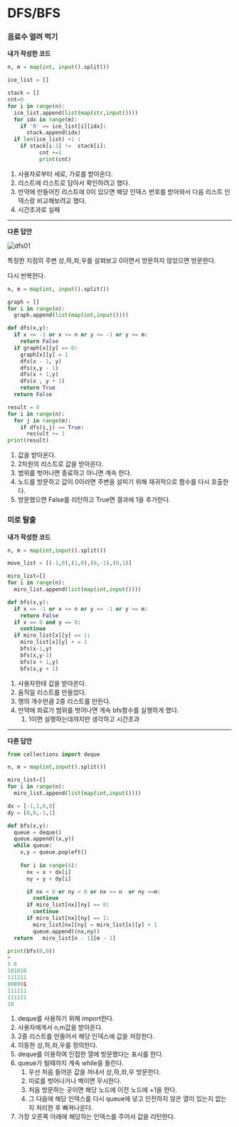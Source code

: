 # DFS/BFS

### 음료수 얼려 먹기

**내가 작성한 코드**

```python
n, m = map(int, input().split())

ice_list = []

stack = []
cnt=0
for i in range(n):
  ice_list.append(list(map(str,input())))
  for idx in range(m):
    if '0' == ice_list[i][idx]:
      stack.append(idx)
  if len(ice_list) >1 :
    if stack[i-1] !=  stack[i]:
          cnt +=1
          print(cnt)
```

1. 사용자로부터 세로, 가로를 받아온다.
2. 리스트에 리스트로 담아서 확인하려고 했다.
3. 만약에 만들어진 리스트에 0이 있으면 해당 인덱스 번호를 받아와서 다음 리스트 인덱스랑 비교해보려교 했다.
4. 시간초과로 실패

---

**다른 답안**

![dfs01](C:\Users\gh\algorithm_practice\DFS_BFS.assets\dfs01.PNG)

특정한 지점의 주변 상,하,좌,우를 살펴보고 0이면서 방문하지 않았으면 방문한다.

다시 반복한다.

```python
n, m = map(int, input().split())

graph = []
for i in range(n):
  graph.append(list(map(int,input())))

def dfs(x,y):
  if x <= -1 or x >= n or y <= -1 or y >= m:
    return False
  if graph[x][y] == 0:
    graph[x][y] = 1
    dfs(x - 1, y)
    dfs(x,y - 1)
    dfs(x + 1,y)
    dfs(x , y + 1)
    return True
  return False

result = 0
for i in range(n):
  for j in range(m):
    if dfs(i,j) == True:
      res(ult += 1
print(result)
```

1. 값을 받아온다.
2. 2차원의 리스트로 값을 받아온다.
3. 범위를 벗어나면 종료하고 아니면 계속 한다.
4. 노드를 방문하고 값이 0이라면 주변을 살피기 위해 재귀적으로 함수를 다시 호출한다.
5. 방문했으면 False를 리턴하고 True면 결과에 1을 추가한다.

### 미로 탈출

**내가 작성한 코드**

```python
n, m = map(int,input().split())

move_list = [(-1,0),(1,0),(0,-1),(0,1)]

miro_list=[]
for i in range(n):
  miro_list.append(list(map(int,input())))

def bfs(x,y):
  if x <= -1 or x >= n or y <= -1 or y >= m:
    return False
  if x == 0 and y == 0:
    continue
  if miro_list[x][y] == 1:
    miro_list[x][y] + = 1
    bfs(x-1,y)
    bfs(x,y-1)
    bfs(x + 1,y)
    bfs(x,y + 1)
```

1. 사용자한테 값을 받아온다.
2. 움직일 리스트를 만들었다.
3. 행의 개수만큼 2중 리스트를 만든다.
4. 만약에 좌료가 범위를 벗어나면 계속 bfs함수를 실행하게 했다.
   1. 1이면 실행하는데까지만 생각하고 시간초과

---

**다른 답안**

```python
from collections import deque

n, m = map(int,input().split())

miro_list=[]
for i in range(n):
  miro_list.append(list(map(int,input())))

dx = [-1,1,0,0]
dy = [0,0,-1,1]

def bfs(x,y):
  queue = deque()
  queue.append((x,y))
  while queue:
    x,y = queue.popleft()
    
    for i in range(4):
      nx = x + dx[i]
      ny = y + dy[i]

      if nx < 0 or ny < 0 or nx >= n  or ny >=m:
        continue
      if miro_list[nx][ny] == 0:
        continue
      if miro_list[nx][ny] == 1:
        miro_list[nx][ny] = miro_list[x][y] + 1
        queue.append((nx,ny))
  return   miro_list[n - 1][m - 1]

print(bfs(0,0))
>
5 6
101010
111111
000001
111111
111111
10
```

1. deque를 사용하기 위해 import한다.
2. 사용자에게서 n,m값을 받아온다.
3. 2중 리스트를 만들어서 해당 인덱스에 값을 저장한다.
4. 이동한 상,하,좌,우를 정의한다.
5. deque를 이용하여 인접한 열에 방문했다는 표시를 한다.
6. queue가 빌때까지 계속 while을 돌린다.
   1. 우선 처음 들어온 값을 꺼내서 상,하,좌,우 방문한다.
   2. 미로를 벗어나거나 벽이면 무시한다.
   3. 처음 방문하는 곳이면 해당 노드에 이전 노드에 +1을 한다.
   4. 그 다음에 해당 인덱스를 다시 queue에 넣고 인전하지 않은 열이 있는지 없는지 처리한 후 빠져나온다.
7. 가장 오른쪽 아래에 해당하는 인덱스를 주어서 값을 리턴한다.



